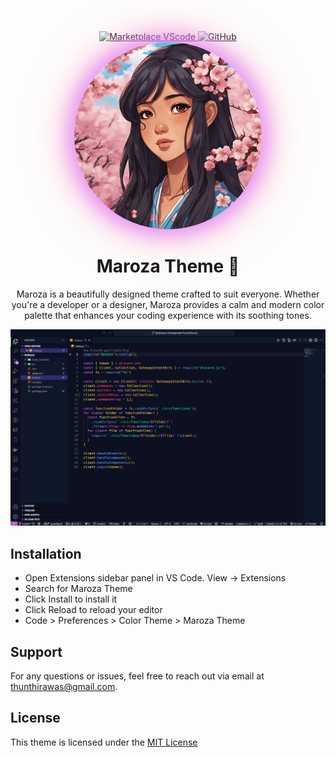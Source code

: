 <div align="center">
    <a href="https://marketplace.visualstudio.com/items?itemName=thirawat27.maroza-theme">
        <img src="https://badgen.net/badge/icon/visualstudio?icon=visualstudio&label" alt="Marketplace VScode">
    </a>
    <a href="https://github.com/thirawat27">
        <img src="https://badgen.net/badge/icon/github?icon=github&label" alt="GitHub">
    </a>
</div>

<div align="center" >
    <img src="/image/maroza.png" alt="icon" width="300" height="300" style="border-radius: 50%; box-shadow: 0 0 30px 10px rgba(221, 110, 255, 0.7), 0 0 60px 20px rgba(255, 175, 189, 0.5);">
</div>

<h1 align="center">Maroza Theme 🌸</h1>

<p align="center">
Maroza is a beautifully designed theme crafted to suit everyone. Whether you're a developer or a designer, Maroza provides a calm and modern color palette that enhances your coding experience with its soothing tones.
</p>

![preview](/image/preview.png)

## Installation

- Open Extensions sidebar panel in VS Code. View → Extensions
- Search for Maroza Theme
- Click Install to install it
- Click Reload to reload your editor
- Code > Preferences > Color Theme > Maroza Theme

## Support

For any questions or issues, feel free to reach out via email at thunthirawas@gmail.com.

## License

This theme is licensed under the [MIT License](https://choosealicense.com/licenses/mit/)